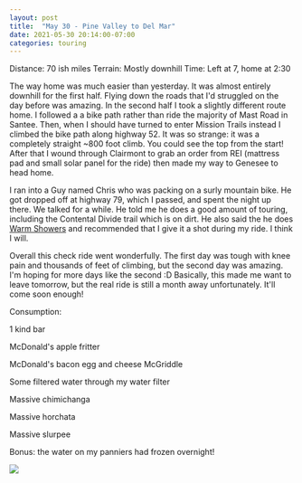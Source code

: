 ```yaml
---
layout: post
title:  "May 30 - Pine Valley to Del Mar"
date: 2021-05-30 20:14:00-07:00
categories: touring
---
```

Distance: 70 ish miles
Terrain: Mostly downhill
Time: Left at 7, home at 2:30

  
The way home was much easier than yesterday. It was almost entirely downhill for the first half. Flying down the roads that I'd struggled on the day before was amazing. In the second half I took a slightly different route home. I followed a a bike path rather than ride the majority of Mast Road in Santee. Then, when I should have turned to enter Mission Trails instead I climbed the bike path along highway 52. It was so strange: it was a completely straight ~800 foot climb. You could see the top from the start! After that I wound through Clairmont to grab an order from REI (mattress pad and small solar panel for the ride) then made my way to Genesee to head home. 

  
I ran into a Guy named Chris who was packing on a surly mountain bike. He got dropped off at highway 79, which I passed, and spent the night up there. We talked for a while. He told me he does a good amount of touring, including the Contental Divide trail which is on dirt. He also said the he does [Warm Showers](https://www.warmshowers.org/) and recommended that I give it a shot during my ride. I think I will. 

  


Overall this check ride went wonderfully. The first day was tough with knee pain and thousands of feet of climbing, but the second day was amazing. I'm hoping for more days like the second :D Basically, this made me want to leave tomorrow, but the real ride is still a month away unfortunately. It'll come soon enough!

  
Consumption:

1 kind bar

McDonald's apple fritter

McDonald's bacon egg and cheese McGriddle

Some filtered water through my water filter

Massive chimichanga

Massive horchata

Massive slurpee

  


Bonus: the water on my panniers had frozen overnight!

  


[![](https://1.bp.blogspot.com/-rv6pnCP30yg/YLRUR1rCNNI/AAAAAAAATQg/MvA4CYOvfigfPywG_aAR4ub9MNn5ySUZwCPcBGAsYHg/s320/IMG_20210530_064345.jpg)](https://1.bp.blogspot.com/-rv6pnCP30yg/YLRUR1rCNNI/AAAAAAAATQg/MvA4CYOvfigfPywG_aAR4ub9MNn5ySUZwCPcBGAsYHg/s4048/IMG_20210530_064345.jpg)  
  
  
  
  
  

